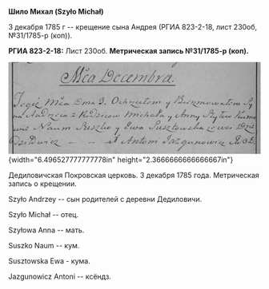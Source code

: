 **Шило Михал (Szyło Michał)**

3 декабря 1785 г -- крещение сына Андрея (РГИА 823-2-18, лист 230об,
№31/1785-р (коп)).

**РГИА 823-2-18:** Лист 230об. **Метрическая запись №31/1785-р (коп).**

![](./media/9685d81525ea544ea6082cab5bb0bd7a8450ab59.png){width="6.496527777777778in"
height="2.3666666666666667in"}

Дедиловичская Покровская церковь. 3 декабря 1785 года. Метрическая
запись о крещении.

Szyło Andrzey -- сын родителей с деревни Дедиловичи.

Szyło Michał -- отец.

Szyłowa Anna -- мать.

Suszko Naum -- кум.

Susztowska Ewa - кума.

Jazgunowicz Antoni -- ксёндз.
